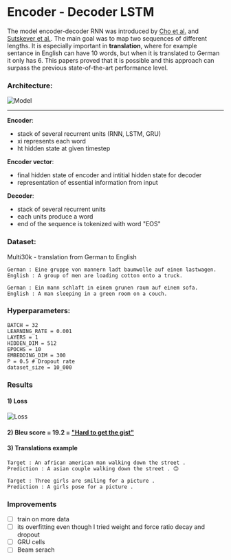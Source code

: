 # Encoder - Decoder LSTM

The model encoder-decoder RNN was introduced by [Cho et al.](https://arxiv.org/pdf/1406.1078.pdf) and [Sutskever et al.](https://arxiv.org/pdf/1409.3215.pdf). The main goal was to map two sequences of different lengths. It is especially important in __translation__, where for example sentance in English can have 10 words, but when it is translated to German it only has 6. This papers proved that it is possible and this approach can surpass the previous state-of-the-art performance level. 
### Architecture:

![Model](https://github.com/maciejbalawejder/NLP_Translations/blob/master/Encoder-Decoder%20LSTM/imgs/model.jpeg)

-----

__Encoder__:
- stack of several recurrent units (RNN, LSTM, GRU)
- xi represents each word
- ht hidden state at given timestep

__Encoder vector__:
- final hidden state of encoder and intitial hidden state for decoder
- representation of essential information from input

__Decoder__: 
- stack of several recurrent units 
- each units produce a word
- end of the sequence is tokenized with word "EOS"

### Dataset:
Multi30k - translation from German to English

```
German : Eine gruppe von mannern ladt baumwolle auf einen lastwagen.
English : A group of men are loading cotton onto a truck.
```

```
German : Ein mann schlaft in einem grunen raum auf einem sofa. 
English : A man sleeping in a green room on a couch.
```
### __Hyperparameters__:
```
BATCH = 32
LEARNING_RATE = 0.001
LAYERS = 1
HIDDEN_DIM = 512
EPOCHS = 10
EMBEDDING_DIM = 300
P = 0.5 # Dropout rate
dataset_size = 10_000 
```

### Results
#### 1) Loss
![Loss](https://github.com/maciejbalawejder/NLP_Translations/blob/master/Encoder-Decoder%20LSTM/imgs/loss.png) 
#### 2) Bleu score = 19.2 = ["Hard to get the gist"](https://cloud.google.com/translate/automl/docs/evaluate)
#### 3) Translations example
```
Target : An african american man walking down the street .
Prediction : A asian couple walking down the street . 🙃
```
```
Target : Three girls are smiling for a picture .
Prediction : A girls pose for a picture .
```

### Improvements
- [ ] train on more data
- [ ] its overfitting even though I tried weight and force ratio decay and dropout
- [ ] GRU cells
- [ ] Beam serach

